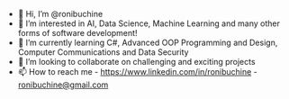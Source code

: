 - 👋 Hi, I’m @ronibuchine
- 👀 I’m interested in AI, Data Science, Machine Learning and many other forms of software development!
- 🌱 I’m currently learning C#, Advanced OOP Programming and Design, Computer Communications and Data Security
- 💞️ I’m looking to collaborate on challenging and exciting projects
- 📫 How to reach me  - https://www.linkedin.com/in/ronibuchine - ronibuchine@gmail.com

<!---
ronibuchine/ronibuchine is a ✨ special ✨ repository because its `README.md` (this file) appears on your GitHub profile.
You can click the Preview link to take a look at your changes.
--->
